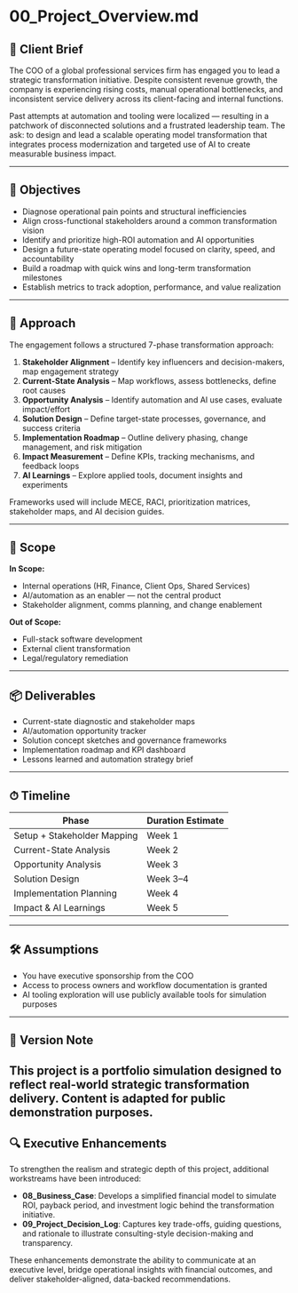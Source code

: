 # 00_Project_Overview.md

## 🚨 Client Brief

The COO of a global professional services firm has engaged you to lead a strategic transformation initiative. Despite consistent revenue growth, the company is experiencing rising costs, manual operational bottlenecks, and inconsistent service delivery across its client-facing and internal functions.

Past attempts at automation and tooling were localized — resulting in a patchwork of disconnected solutions and a frustrated leadership team. The ask: to design and lead a scalable operating model transformation that integrates process modernization and targeted use of AI to create measurable business impact.

---

## 🎯 Objectives

- Diagnose operational pain points and structural inefficiencies
- Align cross-functional stakeholders around a common transformation vision
- Identify and prioritize high-ROI automation and AI opportunities
- Design a future-state operating model focused on clarity, speed, and accountability
- Build a roadmap with quick wins and long-term transformation milestones
- Establish metrics to track adoption, performance, and value realization

---

## 🧭 Approach

The engagement follows a structured 7-phase transformation approach:

1. **Stakeholder Alignment** – Identify key influencers and decision-makers, map engagement strategy
2. **Current-State Analysis** – Map workflows, assess bottlenecks, define root causes
3. **Opportunity Analysis** – Identify automation and AI use cases, evaluate impact/effort
4. **Solution Design** – Define target-state processes, governance, and success criteria
5. **Implementation Roadmap** – Outline delivery phasing, change management, and risk mitigation
6. **Impact Measurement** – Define KPIs, tracking mechanisms, and feedback loops
7. **AI Learnings** – Explore applied tools, document insights and experiments

Frameworks used will include MECE, RACI, prioritization matrices, stakeholder maps, and AI decision guides.

---

## 📌 Scope

**In Scope:**
- Internal operations (HR, Finance, Client Ops, Shared Services)
- AI/automation as an enabler — not the central product
- Stakeholder alignment, comms planning, and change enablement

**Out of Scope:**
- Full-stack software development
- External client transformation
- Legal/regulatory remediation

---

## 📦 Deliverables

- Current-state diagnostic and stakeholder maps
- AI/automation opportunity tracker
- Solution concept sketches and governance frameworks
- Implementation roadmap and KPI dashboard
- Lessons learned and automation strategy brief

---

## ⏱ Timeline

| Phase                        | Duration Estimate |
|-----------------------------|-------------------|
| Setup + Stakeholder Mapping | Week 1            |
| Current-State Analysis      | Week 2            |
| Opportunity Analysis        | Week 3            |
| Solution Design             | Week 3–4          |
| Implementation Planning     | Week 4            |
| Impact & AI Learnings       | Week 5            |

---

## 🛠 Assumptions

- You have executive sponsorship from the COO
- Access to process owners and workflow documentation is granted
- AI tooling exploration will use publicly available tools for simulation purposes

---

## 💬 Version Note

This project is a portfolio simulation designed to reflect real-world strategic transformation delivery. Content is adapted for public demonstration purposes.
---

## 🔍 Executive Enhancements

To strengthen the realism and strategic depth of this project, additional workstreams have been introduced:

- **08_Business_Case**: Develops a simplified financial model to simulate ROI, payback period, and investment logic behind the transformation initiative.
- **09_Project_Decision_Log**: Captures key trade-offs, guiding questions, and rationale to illustrate consulting-style decision-making and transparency.

These enhancements demonstrate the ability to communicate at an executive level, bridge operational insights with financial outcomes, and deliver stakeholder-aligned, data-backed recommendations.
